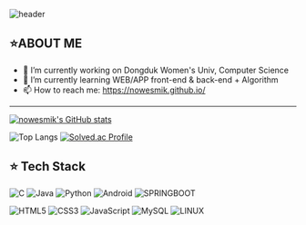 <!-- ### Hi there 👋 -->
![header](https://capsule-render.vercel.app/api?type=waving&color=FFE08C&height=300&section=header&text=nowesmik's%20git&fontSize=90&fontColor=FFFFFF)
<!-- ### I'm nowesmik -->
<!--
**nowesmik/nowesmik** is a ✨ _special_ ✨ repository because its `README.md` (this file) appears on your GitHub profile.

Here are some ideas to get you started:
-->
<h2>⭐ABOUT ME </h2>

- 🔭 I’m currently working on Dongduk Women's Univ, Computer Science
- 🌱 I’m currently learning WEB/APP front-end & back-end + Algorithm
- 📫 How to reach me: https://nowesmik.github.io/
<!--
- 👯 I’m looking to collaborate on ...
- 🤔 I’m looking for help with ...
- 💬 Ask me about ...
- 📫 How to reach me: ...
- 😄 Pronouns: ...
- ⚡ Fun fact: ...
-->
<hr>

<!-- [![Solved.ac Profile](http://mazassumnida.wtf/api/v2/generate_badge?boj=eswj1102)](https://solved.ac/eswj1102/) 
 -->
 

[![nowesmik's GitHub stats](https://github-readme-stats.vercel.app/api?username=nowesmik)](https://github.com/nowesmik/github-readme-stats)

![Top Langs](https://github-readme-stats.vercel.app/api/top-langs/?username=nowesmik&layout=compact)
[![Solved.ac Profile](http://mazassumnida.wtf/api/v2/generate_badge?boj=eswj1102)](https://solved.ac/eswj1102/) 
<!-- [![nowesmik's GitHub stats](https://github-readme-stats.vercel.app/api?username=nowesmik)](https://github.com/nowesmik/github-readme-stats) -->
<!-- 
[![Hits](https://hits.seeyoufarm.com/api/count/incr/badge.svg?url=https%3A%2F%2Fgithub.com%2Fnowesmik%2Fhit-counter&count_bg=%23DE9393&title_bg=%23F4D1D1&icon=iconify.svg&icon_color=%23F4F1F1&title=hits&edge_flat=false)](https://hits.seeyoufarm.com)
 -->

<h2>⭐ Tech Stack </h2>

![C](https://img.shields.io/badge/c-%2300599C.svg?style=for-the-badge&logo=c&logoColor=white)
![Java](https://img.shields.io/badge/java-%23ED8B00.svg?style=for-the-badge&logo=java&logoColor=white)
![Python](https://img.shields.io/badge/python-3670A0?style=for-the-badge&logo=python&logoColor=ffdd54)
![Android](https://img.shields.io/badge/android-3DDC84?style=for-the-badge&logo=Android&logoColor=white)
![SPRINGBOOT](https://img.shields.io/badge/SpringBoot-6DB33F?style=for-the-badge&logo=Springboot&logoColor=white)

![HTML5](https://img.shields.io/badge/html5-%23E34F26.svg?style=for-the-badge&logo=html5&logoColor=white)
![CSS3](https://img.shields.io/badge/css3-%231572B6.svg?style=for-the-badge&logo=css3&logoColor=white)
![JavaScript](https://img.shields.io/badge/javascript-F7DF1E.svg?style=for-the-badge&logo=javascript&logoColor=white)
![MySQL](https://img.shields.io/badge/mysql-4479A1?style=for-the-badge&logo=mysql&logoColor=white)
![LINUX](https://img.shields.io/badge/Linux-9999FF?style=for-the-badge&logo=Linux&logoColor=white)



